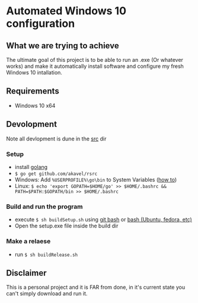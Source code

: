 # Automated Windows 10 configuration

## What we are trying to achieve
The ultimate goal of this project is to be able to run an .exe (Or whatever works) and make it automatically install software and configure my fresh Windows 10 intallation.

## Requirements
- Windows 10 x64

## Devolopment
Note all devlopment is dune in the [src](./src) dir
### Setup
- install [golang](https://golang.org/dl/)
- `$ go get github.com/akavel/rsrc`
- Windows: Add `%USERPROFILE%\go\bin` to System Variables ([how to](https://www.java.com/en/download/help/path.xml))
- Linux: `$ echo 'export GOPATH=$HOME/go' >> $HOME/.bashrc && PATH=$PATH:$GOPATH/bin >> $HOME/.bashrc`
### Build and run the program
- execute `$ sh buildSetup.sh` using [git bash](https://git-scm.com/downloads) or [bash (Ubuntu, fedora, etc)](https://docs.microsoft.com/en-us/windows/wsl/install-win10)
- Open the setup.exe file inside the build dir
### Make a relaese
- run `$ sh buildRelease.sh`

## Disclaimer
This is a personal project and it is FAR from done, in it's current state you can't simply download and run it.
